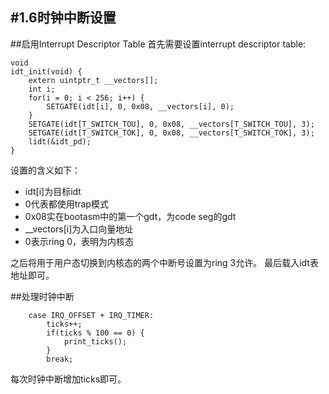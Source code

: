#1.6时钟中断设置
----------------
##启用Interrupt Descriptor Table
首先需要设置interrupt descriptor table:
```
void
idt_init(void) {
    extern uintptr_t __vectors[];
    int i;
    for(i = 0; i < 256; i++) {
        SETGATE(idt[i], 0, 0x08, __vectors[i], 0);
    }
    SETGATE(idt[T_SWITCH_TOU], 0, 0x08, __vectors[T_SWITCH_TOU], 3);
    SETGATE(idt[T_SWITCH_TOK], 0, 0x08, __vectors[T_SWITCH_TOK], 3);
    lidt(&idt_pd);
}
```
设置的含义如下：
* idt[i]为目标idt
* 0代表都使用trap模式
* 0x08实在bootasm中的第一个gdt，为code seg的gdt
* \_\_vectors[i]为入口向量地址
* 0表示ring 0，表明为内核态

之后将用于用户态切换到内核态的两个中断号设置为ring 3允许。
最后载入idt表地址即可。

##处理时钟中断
```
    case IRQ_OFFSET + IRQ_TIMER:
        ticks++;
        if(ticks % 100 == 0) {
            print_ticks();
        }
        break;
```
每次时钟中断增加ticks即可。

